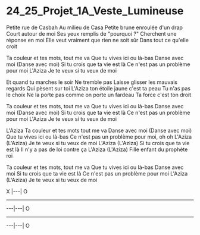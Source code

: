 # 24_25_Projet_1A_Veste_Lumineuse

Petite rue de Casbah
Au milieu de Casa
Petite brune enroulée d'un drap
Court autour de moi
Ses yeux remplis de "pourquoi ?"
Cherchent une réponse en moi
Elle veut vraiment que rien ne soit sûr
Dans tout ce qu'elle croit

Ta couleur et tes mots, tout me va
Que tu vives ici ou là-bas
Danse avec moi (Danse avec moi)
Si tu crois que ta vie est là
Ce n'est pas un problème pour moi
L'Aziza
Je te veux si tu veux de moi

Et quand tu marches le soir
Ne tremble pas
Laisse glisser les mauvais regards
Qui pèsent sur toi
L'Aziza ton étoile jaune c'est ta peau
Tu n'as pas le choix
Ne la porte pas comme on porte un fardeau
Ta force c'est ton droit

Ta couleur et tes mots, tout me va
Que tu vives ici ou là-bas
Danse avec moi (Danse avec moi)
Si tu crois que ta vie est là
Ce n'est pas un problème pour moi
L'Aziza
Je te veux si tu veux de moi

L'Aziza
Ta couleur et tes mots tout me va
Danse avec moi (Danse avec moi)
Que tu vives ici ou là-bas
Ce n'est pas un problème pour moi, oh oh
L'Aziza (L'Aziza)
Je te veux si tu veux de moi
L'Aziza (L'Aziza)
Si tu crois que ta vie est là
Il n'y a pas de loi contre ça
L'Aziza (L'Aziza)
Fille enfant du prophète roi

Ta couleur et tes mots, tout me va
Que tu vives ici ou là-bas
Danse avec moi
Si tu crois que ta vie est là
Ce n'est pas un problème pour moi
L'Aziza (L'Aziza)
Je te veux si tu veux de moi

 X |---| O
___________
---|---| O
___________
---|---| O
